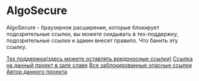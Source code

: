 # AlgoSecure

AlgoSecure - браузерное расширение, которые блокирует подозрительные ссылки, вы можете скидывать в тех-поддержку, подозрительные ссылки и админ внесет правило. Что банить эту ссылку.


  
<a href="https://learn.algoritmika.org/community?projectId=58259493" target="_blank">Тех поддержка(здесь можете оставлять вредоносные ссылки)</a> 
<a href="https://learn.algoritmika.org/community?projectId=58259517" target="_blank">Ссылка на данный проект в зале славе</a> 
<a href="https://gist.github.com/sadf2000/1218255c4594a5f8e67b48134e01b895" target="_blank">Все заблокированные опасные ссылки</a> 
<a href="https://learn.algoritmika.org/student-profile?profileId=70069026" target="_blank">Автор данного проекта</a> 

